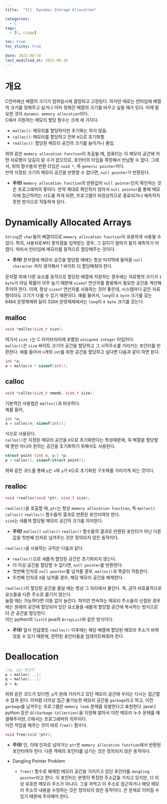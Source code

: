 ```yaml
---
title:  "[C]  Dynamic Storage Allocation"

categories:
  - C
tags:
  - [C, csapp]

toc: true
toc_sticky: true
 
date: 2022-08-10
last_modified_at: 2022-08-10
---
```

# 개요
C언어에선 배열의 크기가 컴파일시에 결정되고 고정된다. 하지만 때로는 런타임에 배열의 크기를 정해주고 싶거나 이미 정해진 배열의 크기를 바꾸고 싶을 때가 있다. 이때 필요한 것이 `dynamic memory allocation`이다.  
C에서 지원하는 메모리 할당 함수는 크게 세 가지다.
- `malloc()`: 메모리를 할당하지만 초기화는 하지 않음.
- `calloc()`: 메모리를 할당하고 전부 `0`으로 초기화함.
- `realloc()`: 할당된 메모리 공간의 크기를 늘이거나 줄임.   
  
위와 같은 `memory allocation function`이 호출될 때, 컴퓨터는 이 메모리 공간에 어떤 자료형이 담길지 알 수가 없으므로, 포인터의 타입을 확정해서 반납할 수 없다. 그래서, 위의 함수들의 반환 타입은 `void *`, 즉 `generic pointer`이다.   
만약 지정된 크기의 메모리 공간을 반환할 수 없다면, `null pointer`가 반환된다.  
  
- **주의!** `memory allocation function`의 반환값이 `null pointer`인지 확인하는 것은 프로그래머의 몫이다. 만약 제대로 확인하지 않아서 `null pointer`를 통해 메모리에 접근하려는 시도를 하게 되면, 프로그램이 비정상적으로 종료되거나 예측하지 못한 방식으로 작동하게 된다.   
  
  
# Dynamically Allocated Arrays
`String`은 `char`들의 배열이므로 `memory allocation function`이 유용하게 사용될 수 있다. 특히, 사용자로부터 문자열을 입력받는 경우, 그 길이가 얼마가 될지 예측하기 어렵다. 따라서 런타임에 메모리를 동적으로 할당해주는 것이다.  
  
- **주의!** 문자열에 메모리 공간을 할당할 때에는 항상 마지막에 들어올 `null character` 까지 생각해서 1 바이트 더 할당해줘야 한다.
  
문자열 외에 다른 요소를 동적으로 할당된 배열에 저장하는 경우에는 자료형의 크기가 `1 byte`가 아닐 확률이 아주 높기 때문에 `sizeof` 연산자를 활용해서 필요한 공간을 계산해주어야 한다. 이때, 항상 `sizeof` 연산자를 사용하는 것이 좋은데, 시스템마다 같은 자료형이라도 크기가 다를 수 있기 때문이다. 예를 들어서, `long`이 `8 byte` 크기를 갖는 64bit 운영체제와 달리 32bit 운영체제에서는 `long`이 `4 byte` 크기를 갖는다.   

## malloc
```c
void *malloc(size_t size);
```  
여기서 `size_t`는 C 라이브러리에 포함된 `unsigned integer` 타입이다.  
`malloc()`은 `size` 바이트 크기의 공간을 할당하고 그 시작주소를 가리키는 포인터를 반환한다. 예를 들어서 `n`개의 `int`를 위한 공간을 할당하고 싶다면 다음과 같이 하면 된다.  
  
```c
int *a;
a = malloc(n * sizeof(int));
```

## calloc
```c
void *calloc(size_t nmemb, size_t size);
```
기본적인 사용법은 `malloc()`과 비슷하다.  
예를 들어,  
```c
int *a;
a = calloc(n, sizeof(int));
```
식으로 사용된다.  
`calloc()`은 지정된 메모리 공간을 `0`으로 초기화한다는 특성때문에, 꼭 배열을 할당할 때 뿐만 아니라 원하는 공간을 초기화하기 위해서도 사용된다.  
```c
struct point {int x, y;} *p;
p = calloc(1, sizeof(struct point)};
```
위와 같은 코드를 통해 `p`는 `x`와 `y`가 `0`으로 초기화된 구조체를 가리키게 되는 것이다.

## realloc
```c
void *realloc(void *ptr, size_t size);
```
`realloc()`을 호출할 때, `ptr`는 항상 `memory allocation function`, 즉 `malloc()` `calloc()` `realloc()` 함수들의 결과로 반환된 포인터여야 한다.  
`size`는 새롭게 할당될 메모리 공간의 크기를 의미한다.  
  
- **주의!** `malloc()` `calloc()` `realloc()` 함수들의 결과로 반환된 포인터가 아닌 다른 값을 첫번째 인자로 넘겨주는 것은 정의되지 않은 동작이다.  
   
`realloc()`을 사용하는 규칙은 다음과 같다.
- `realloc()`으로 새롭게 할당된 공간은 초기화되지 않는다.
- 더 이상 공간을 할당할 수 없다면, `null pointer`를 반환한다.
- 첫번째 인자로 `null pointer`를 넘겨줄 경우, `malloc()`과 똑같이 작동한다.
- 두번째 인자로 `0`을 넘겨줄 경우, 해당 메모리 공간을 해제한다.  
  
`realloc()`이 할당된 공간을 줄일 때는 항상 그 자리에서 줄인다. 즉, 굳이 비효율적으로 요소들을 다른 주소로 옮기지 않는다.  
늘릴 때는 가능하다면 이동 없이 늘린다. 하지만 연속하는 메모리 주소들이 선점된 경우에는 원래의 공간에 할당되어 있던 요소들을 새롭게 할당할 공간에 복사하는 방식으로 더 큰 공간을 할당한다.  
이는 python의 `list`나 java의 `ArrayList`와 같은 방식이다.   
  
- **주의!** 앞서 언급했듯 `realloc()` 이후에는 해당 배열에 할당된 메모리 주소가 바뀌었을 수 있기 때문에, 관련된 포인터들을 업데이트해줘야 한다.  

# Deallocation
```c
//p, q는 포인터
p = malloc(...);
q = malloc(...);
p = q;
```
위와 같은 코드가 있다면, `p`가 원래 가리키고 있던 메모리 공간에 우리는 다시는 접근할수 없게 된다. 이처럼 더이상 접근 불가능한 메모리 공간을 `garbage`라고 하고, 이런 `garbage`를 남겨두는 프로그램은 `memory leak` 문제를 유발한다고 표현한다. java나 python 등은 `GC(Garbage Collection)`을 지원해 알아서 이런 메모리 누수 문제를 해결해주지만, C에서는 프로그래머의 의무이다.  
이런 작업을 해주는 것이 바로 `free()` 함수다.
```c
void free(void *ptr);
```
- **주의!** 단, 이때 인자로 넘어가는 `ptr`은 `memory allocation function`에서 반환된 포인터여야 한다. 다른 객체의 포인터를 넘기는 것은 정의되지 않은 동작이다.   

- Dangling Pointer Problem
  - `free()` 함수로 해제한 메모리 공간을 가리키고 있던 포인터를 `dangling pointer`라고 한다. 이 포인터는 분명히 특정한 주소값을 가지고 있지만, 더 이상 유효한 메모리 주소가 아니다. 그걸 까먹고 이 주소로 접근하거나 해당 메모리 주소의 내용을 수정하는 것은 정의되지 않은 동작이다. 큰 문제로 이어질 수 있기 때문에 주의해야 한다.

